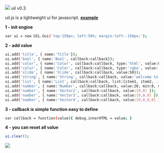 <img src="http://lo-th.github.io/uil/images/logo.jpg"/> uil v0.3

uil.js is a lightweight ui for javascript.
[**example**](http://lo-th.github.io/uil/index.html)

**1 - init engine**
```sh
var ui = new UIL.Gui('top:150px; left:50%; margin-left:-150px;');
```
**2 - add value**
```sh
ui.add('title', { name:'Title'});
ui.add('bool', { name:'Bool', callback:callback});
ui.add('color', { name:'Color', callback:callback, type:'html', value:0xff0000});
ui.add('color', { name:'Color', callback:callback, type:'rgba', value:[0,1,1,1]});
ui.add('slide', { name:'Slide', callback:callback, value:50});
ui.add('string', { name:'String', callback:callback, value:'welcome to uil'});
ui.add('list', { name:'List', callback:callback, list:[item1, item2, ...]});
ui.add('number', { name:'Number', callback:callback, value:20, min:0, max:10, precision:2, step:0.01 });
ui.add('number', { name:'Vector2', callback:callback, value:[0,0] });
ui.add('number', { name:'Vector3', callback:callback, value:[0,0,0] });
ui.add('number', { name:'Vector4', callback:callback, value:[0,0,0,0] });
```
**3 - callback is simple function easy to define**
```sh
var callback = function(value){ debug.innerHTML = value; }
```
**4 - you can reset all value**
```sh
ui.clear();
```

<img src="http://lo-th.github.io/uil/images/preview.jpg"/>